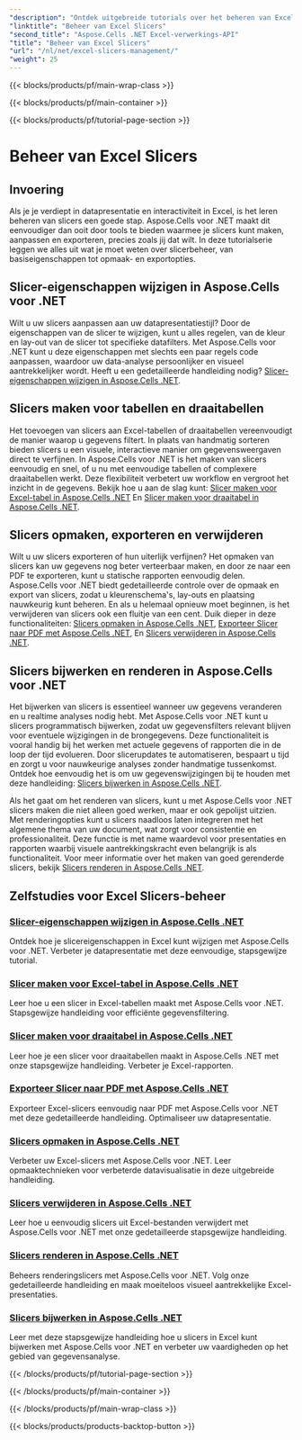```yaml
---
"description": "Ontdek uitgebreide tutorials over het beheren van Excel-slicers met Aspose.Cells voor .NET. Leer hoe u moeiteloos slicers kunt maken, bijwerken, opmaken en exporteren."
"linktitle": "Beheer van Excel Slicers"
"second_title": "Aspose.Cells .NET Excel-verwerkings-API"
"title": "Beheer van Excel Slicers"
"url": "/nl/net/excel-slicers-management/"
"weight": 25
---
```


{{< blocks/products/pf/main-wrap-class >}}

{{< blocks/products/pf/main-container >}}

{{< blocks/products/pf/tutorial-page-section >}}

# Beheer van Excel Slicers

## Invoering

Als je je verdiept in datapresentatie en interactiviteit in Excel, is het leren beheren van slicers een goede stap. Aspose.Cells voor .NET maakt dit eenvoudiger dan ooit door tools te bieden waarmee je slicers kunt maken, aanpassen en exporteren, precies zoals jij dat wilt. In deze tutorialserie leggen we alles uit wat je moet weten over slicerbeheer, van basiseigenschappen tot opmaak- en exportopties.

## Slicer-eigenschappen wijzigen in Aspose.Cells voor .NET
Wilt u uw slicers aanpassen aan uw datapresentatiestijl? Door de eigenschappen van de slicer te wijzigen, kunt u alles regelen, van de kleur en lay-out van de slicer tot specifieke datafilters. Met Aspose.Cells voor .NET kunt u deze eigenschappen met slechts een paar regels code aanpassen, waardoor uw data-analyse persoonlijker en visueel aantrekkelijker wordt. Heeft u een gedetailleerde handleiding nodig? [Slicer-eigenschappen wijzigen in Aspose.Cells .NET](./change-slicer-properties/).

## Slicers maken voor tabellen en draaitabellen
Het toevoegen van slicers aan Excel-tabellen of draaitabellen vereenvoudigt de manier waarop u gegevens filtert. In plaats van handmatig sorteren bieden slicers u een visuele, interactieve manier om gegevensweergaven direct te verfijnen. In Aspose.Cells voor .NET is het maken van slicers eenvoudig en snel, of u nu met eenvoudige tabellen of complexere draaitabellen werkt. Deze flexibiliteit verbetert uw workflow en vergroot het inzicht in de gegevens. Bekijk hoe u aan de slag kunt: [Slicer maken voor Excel-tabel in Aspose.Cells .NET](./create-slicer-excel-table/) En [Slicer maken voor draaitabel in Aspose.Cells .NET](./create-slicer-pivot-table/).

## Slicers opmaken, exporteren en verwijderen
Wilt u uw slicers exporteren of hun uiterlijk verfijnen? Het opmaken van slicers kan uw gegevens nog beter verteerbaar maken, en door ze naar een PDF te exporteren, kunt u statische rapporten eenvoudig delen. Aspose.Cells voor .NET biedt gedetailleerde controle over de opmaak en export van slicers, zodat u kleurenschema's, lay-outs en plaatsing nauwkeurig kunt beheren. En als u helemaal opnieuw moet beginnen, is het verwijderen van slicers ook een fluitje van een cent. Duik dieper in deze functionaliteiten: [Slicers opmaken in Aspose.Cells .NET](./format-slicers/), [Exporteer Slicer naar PDF met Aspose.Cells .NET](./export-slicer-to-pdf/), En [Slicers verwijderen in Aspose.Cells .NET](./remove-slicers/).

## Slicers bijwerken en renderen in Aspose.Cells voor .NET

Het bijwerken van slicers is essentieel wanneer uw gegevens veranderen en u realtime analyses nodig hebt. Met Aspose.Cells voor .NET kunt u slicers programmatisch bijwerken, zodat uw gegevensfilters relevant blijven voor eventuele wijzigingen in de brongegevens. Deze functionaliteit is vooral handig bij het werken met actuele gegevens of rapporten die in de loop der tijd evolueren. Door slicerupdates te automatiseren, bespaart u tijd en zorgt u voor nauwkeurige analyses zonder handmatige tussenkomst. Ontdek hoe eenvoudig het is om uw gegevenswijzigingen bij te houden met deze handleiding: [Slicers bijwerken in Aspose.Cells .NET](./update-slicers/).

Als het gaat om het renderen van slicers, kunt u met Aspose.Cells voor .NET slicers maken die niet alleen goed werken, maar er ook gepolijst uitzien. Met renderingopties kunt u slicers naadloos laten integreren met het algemene thema van uw document, wat zorgt voor consistentie en professionaliteit. Deze functie is met name waardevol voor presentaties en rapporten waarbij visuele aantrekkingskracht even belangrijk is als functionaliteit. Voor meer informatie over het maken van goed gerenderde slicers, bekijk [Slicers renderen in Aspose.Cells .NET](./render-slicers/).

## Zelfstudies voor Excel Slicers-beheer
### [Slicer-eigenschappen wijzigen in Aspose.Cells .NET](./change-slicer-properties/)
Ontdek hoe je slicereigenschappen in Excel kunt wijzigen met Aspose.Cells voor .NET. Verbeter je datapresentatie met deze eenvoudige, stapsgewijze tutorial.
### [Slicer maken voor Excel-tabel in Aspose.Cells .NET](./create-slicer-excel-table/)
Leer hoe u een slicer in Excel-tabellen maakt met Aspose.Cells voor .NET. Stapsgewijze handleiding voor efficiënte gegevensfiltering.
### [Slicer maken voor draaitabel in Aspose.Cells .NET](./create-slicer-pivot-table/)
Leer hoe je een slicer voor draaitabellen maakt in Aspose.Cells .NET met onze stapsgewijze handleiding. Verbeter je Excel-rapporten.
### [Exporteer Slicer naar PDF met Aspose.Cells .NET](./export-slicer-to-pdf/)
Exporteer Excel-slicers eenvoudig naar PDF met Aspose.Cells voor .NET met deze gedetailleerde handleiding. Optimaliseer uw datapresentatie.
### [Slicers opmaken in Aspose.Cells .NET](./format-slicers/)
Verbeter uw Excel-slicers met Aspose.Cells voor .NET. Leer opmaaktechnieken voor verbeterde datavisualisatie in deze uitgebreide handleiding.
### [Slicers verwijderen in Aspose.Cells .NET](./remove-slicers/)
Leer hoe u eenvoudig slicers uit Excel-bestanden verwijdert met Aspose.Cells voor .NET met onze gedetailleerde stapsgewijze handleiding.
### [Slicers renderen in Aspose.Cells .NET](./render-slicers/)
Beheers renderingslicers met Aspose.Cells voor .NET. Volg onze gedetailleerde handleiding en maak moeiteloos visueel aantrekkelijke Excel-presentaties.
### [Slicers bijwerken in Aspose.Cells .NET](./update-slicers/)
Leer met deze stapsgewijze handleiding hoe u slicers in Excel kunt bijwerken met Aspose.Cells voor .NET en verbeter uw vaardigheden op het gebied van gegevensanalyse.

{{< /blocks/products/pf/tutorial-page-section >}}

{{< /blocks/products/pf/main-container >}}

{{< /blocks/products/pf/main-wrap-class >}}

{{< blocks/products/products-backtop-button >}}